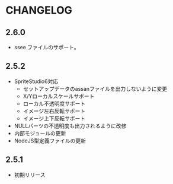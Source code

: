 # CHANGELOG

## 2.6.0
* ssee ファイルのサポート。

## 2.5.2
* SpriteStudio6対応
  * セットアップデータのassanファイルを出力しないように変更
  * X/Yローカルスケールサポート
  * ローカル不透明度サポート
  * イメージ左右反転サポート
  * イメージ上下反転サポート
* NULLパーツの不透明度も出力されるように改修
* 内部モジュールの更新
* NodeJS型定義ファイルの更新

## 2.5.1
* 初期リリース
